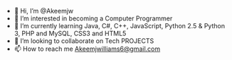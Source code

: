 - 👋 Hi, I’m @Akeemjw
- 👀 I’m interested in becoming a Computer Programmer
- 🌱 I’m currently learning Java, C#, C++, JavaScript, Python 2.5 & Python 3, PHP and MySQL, CSS3 and HTML5
- 💞️ I’m looking to collaborate on Tech PROJECTS
- 📫 How to reach me Akeemjwilliams6@gmail.com

<!---
Akeemjw/Akeemjw is a ✨ special ✨ repository because its `README.md` (this file) appears on your GitHub profile.
You can click the Preview link to take a look at your changes.
--->
